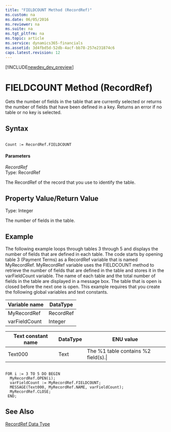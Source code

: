 ```yaml
---
title: "FIELDCOUNT Method (RecordRef)"
ms.custom: na
ms.date: 06/05/2016
ms.reviewer: na
ms.suite: na
ms.tgt_pltfrm: na
ms.topic: article
ms.service: dynamics365-financials
ms.assetid: 3d4fbd5d-52db-4acf-bb78-257e231874c6
caps.latest.revision: 12
---
```


[!INCLUDE[newdev_dev_preview](../includes/newdev_dev_preview.md)]

# FIELDCOUNT Method (RecordRef)
Gets the number of fields in the table that are currently selected or returns the number of fields that have been defined in a key. Returns an error if no table or no key is selected.  
  
## Syntax  
  
```  
  
Count := RecordRef.FIELDCOUNT  
```  
  
#### Parameters  
 *RecordRef*  
 Type: RecordRef  
  
 The RecordRef of the record that you use to identify the table.  
  
## Property Value/Return Value  
 Type: Integer  
  
 The number of fields in the table.  
  
## Example  
 The following example loops through tables 3 through 5 and displays the number of fields that are defined in each table. The code starts by opening table 3 \(Payment Terms\) as a RecordRef variable that is named MyRecordRef. MyRecordRef variable uses the FIELDCOUNT method to retrieve the number of fields that are defined in the table and stores it in the varFieldCount variable. The name of each table and the total number of fields in the table are displayed in a message box. The table that is open is closed before the next one is open. This example requires that you create the following global variables and text constants.  
  
|Variable name|DataType|  
|-------------------|--------------|  
|MyRecordRef|RecordRef|  
|varFieldCount|Integer|  
  
|Text constant name|DataType|ENU value|  
|------------------------|--------------|---------------|  
|Text000|Text|The %1 table contains %2 field\(s\).\\|  
  
```  
  
FOR i := 3 TO 5 DO BEGIN  
  MyRecordRef.OPEN(i);  
  varFieldCount := MyRecordRef.FIELDCOUNT;  
  MESSAGE(Text000, MyRecordRef.NAME, varFieldCount);  
  MyRecordRef.CLOSE;  
 END;  
```  
  
## See Also  
 [RecordRef Data Type](../datatypes/devenv-RecordRef-Data-Type.md)